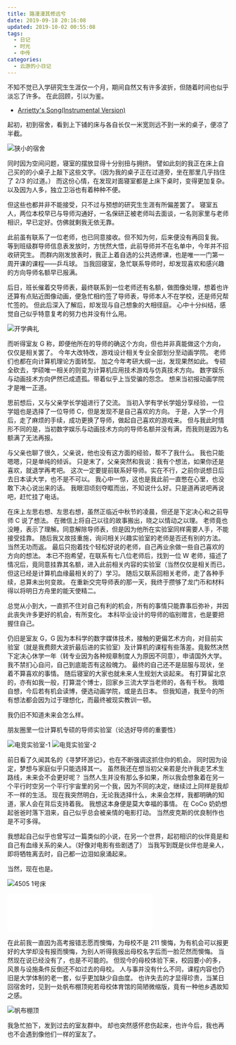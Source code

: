 ```yaml
---
title: 路漫漫其修远兮
date: 2019-09-18 20:16:08
updated: 2019-10-02 00:55:08
tags:
  - 日记
  - 时光
  - 中传
categories:
  - 云游的小日记
---
```


不知不觉已入学研究生生涯仅一个月，期间自然又有许多波折，但随着时间也似乎淡忘了许多。
在此回顾，引以为鉴。

- [Arrietty's Song(Instrumental Version)](https://music.163.com/song?id=2324438&userid=247102977)

<!-- more -->

起初，初到宿舍，看到上下铺的床与各自长仅一米宽则远不到一米的桌子，便凉了半截。

![狭小的宿舍](../../images/posts/after-entering-cuc/cramped-dormitory.jpg)

同时因为空间问题，寝室的摆放显得十分别扭与拥挤。
譬如此刻的我正在床上自己买的的小桌子上敲下这些文字。（因为我的桌子正在过道旁，坐在那里几乎挡住了 2/3 的过道。）
而这份心情，在发现对面寝室都是上床下桌时，变得更加复杂。
以及因为人多，独立卫浴也有着种种不便。

但这些也都并非不能接受，只不过与预想的研究生生涯有所偏差罢了。
寝室五人，两位本校早已与导师沟通好，一名保研正被老师叫去面谈，一名则家里与老师相识，早已定好。仿佛就剩我无依无靠。

此前虽有联系了一位老师，也已同意接收。但不知为何，后来便没有再回复我。
等到班级群导师信息表发放时，方恍然大悟，此前导师并不在名单中，今年并不招收研究生。
而群内刚发放表时，我正上着自选的公共选修课，也是唯一一门第一周开课的课程——乒乓球。
当我回寝室，急忙联系导师时，却发现喜欢和感兴趣的方向导师名额早已报满。

后日，班长催着交导师表，最终联系到一位老师还有名额，做图像处理，想着也许还算有点贴近图像动画，便急忙相约签了导师表，导师本人不在学校，还是师兄帮忙签的。
但此后深入了解后，却发现与自己想象的大相径庭。
心中十分纠结，感觉自己似乎特意复考的努力也并没有什么用。

![开学典礼](../../images/posts/after-entering-cuc/cuc-opening-ceremony.jpg)

而听得室友 G 称，即便他所在的导师的确这个方向，但也并非真能做这个方向，仅仅是相关罢了。
今年大改特改，游戏设计相关专业全部划分至动画学院。
老师们也都在向计算机理论方面转型。
加之今年考研大纲一出，发现果然如此。
专硕全砍去，学硕唯一相关的则变为计算机应用技术游戏与仿真技术方向。
数字娱乐与动画技术方向俨然已成遗孤。带着似乎上当受骗的怨念。
想来当初报动画学院才是唯一正道。

思前想后，又与父亲学长学姐进行了交流。
当初入学有学长学姐分享经验，一位学姐也是选择了一位导师 C，但是发现不是自己喜欢的方向。
于是，入学一个月后，走了麻烦的手续，成功更换了导师，做起自己喜欢的游戏来。
但与我此时情形不同的是，当初数字娱乐与动画技术方向的导师名额并没有满，而我则是因为名额满了无法再报。

与父亲也聊了很久，父亲说，他也没有这方面的经验，帮不了我什么。
我也只能嗯嗯，只是单纯的倾诉。
只是末了，父亲突然和我说：我有个想法，如果你还是喜欢，就退学再考吧。
这次一定要提前联系好导师。实在不行，之前你说想日后去日本读大学，也不是不可以。
我心中一惊，这也是我此前一直憋在心里，也没敢下决心说出来的话。
我眼泪顷刻夺眶而出，不知说什么好。只是道再说吧再说吧，赶忙挂了电话。

在床上左思右想、左思右想，虽然正临近中秋节的凌晨，但还是下定决心和之前导师 C 说了想法。
在微信上将自己以往的故事搬出，晓之以情动之以理。
老师竟也没睡，表示了理解。同意解除导师表，但是因为他所在实验室同样需要人手，不能接受挂靠。
随后我又故技重施，询问相关兴趣实验室的老师是否还有别的方法。当然无功而返。
最后只抱着找个轻松好说的老师，自己再业余做一些自己喜欢的方向的想法。
本已不抱希望，在联系有七八位老师后，找到一位 W 老师，描述了情况后，竟同意挂靠其名额，进入此前相关内容的实验室（当然仅仅是相关而已，但这已经是计算机血缘最相关的了）学习。
随后又联系回相关老师，走了各种手续，总算未出何变故。
在重新交完导师表的那一天，我终于攒够了龙门币和材料得以将明日方舟里的能天使精二。

总觉从小到大，一直抓不住对自己有利的机会，所有的事情只能靠事后弥补，并因此丧失许多更好的机会，有所变化。
本科毕业设计的导师的临别赠言，也是要把握住自己。

仍旧是室友 G，G 因为本科学的数字媒体技术，接触的更偏艺术方向，对目前实验室（就是我费颇大波折最后进的实验室）及计算机的课程有些落差。竟毅然决然下定决心休学一年（转专业因为各种规章制度人为原因不同意），申请国外大学。我不禁扪心自问，自己到底能否有这般魄力。
最终的自己还不是屈服与现状，坐着不算喜欢的事情。
随后寝室的大家也就未来人生规划大谈起来。
有打算留北京的，亦有如我一般，打算混个博士，回家乡三流大学当老师的，各有千秋。
我暗自想，今后若有机会读博，便选动画学院，或是去日本。
但我知道，我至今的所有想法都会因为过于理想化，而最终被现实教训一顿。

我仍旧不知道未来会怎么样。

朋友圈里一位计算机专硕的导师实验室（论选好导师的重要性）

![电竞实验室-1](../../images/posts/after-entering-cuc/esports-lab-1.jpeg)
![电竞实验室-2](../../images/posts/after-entering-cuc/esports-lab-2.jpeg)

前日看了久闻其名的《寻梦环游记》，也在不断强调这抓住你的机会。
同时因为设定，梦想与家庭似乎只能选择其一。
虽然我还在想当初父亲若是允许我走艺术生路线，未来会不会更好呢？
当然人生并没有那么多如果，所以我会想象着在另一个平行时空另一个平行宇宙里的另一个我，因为不同的决定，继续过上同样是我却不一样的生活。
现在我突然明白，无论我选择什么，未来会怎样，我都明确的知道，家人会在背后支持着我。
我想这本身便是莫大幸福的事情。
在 CoCo 奶奶想起爸爸时落下泪来，自己似乎总会被亲情的电影打动。
当然皮克斯的优良制作也是不可多得。

我想起自己似乎也曾写过一篇类似的小说，在另一个世界，起初相识的伙伴竟是和自己有血缘关系的亲人。（好像对电影有些剧透了）
当我写到既是伙伴也是亲人，即将牺牲离去时，自己都一边泪如泉涌起来。

当然，现在也是。

![4505 1号床](../../images/posts/after-entering-cuc/4505-my-bed.jpg)

<iframe frameborder="no" border="0" marginwidth="0" marginheight="0" width=330 height=86 src="//music.163.com/outchain/player?type=2&id=34999023&auto=0&height=80"></iframe>

在此前我一直因为高考报错志愿而懊悔，为母校不是 211 懊悔，为有机会可以报更好的大学却没有报而懊悔，为别人听得我报出母校名字后而一脸茫然而懊悔。
当然现在说已经没有了，也是不可能的。
但现今的母校体验下来，校园要小的多，风景与设施条件反倒还不如过去的母校。
人与事并没有什么不同，课程内容也仍旧是大学体制的老一套，似乎更加缺少自由度。
也许失去的才显得珍贵，当某日回宿舍时，见到一处帆布棚顶宛若母校体育馆的简陋微缩版，竟有一种他乡遇故知之感。

![帆布棚顶](../../images/posts/after-entering-cuc/like-smu-gym.jpg)

我急忙拍下，发到过去的室友群中。
却也突然感怀悲伤起来，也许今后，我也再也不会遇到像他们一样的室友了。

